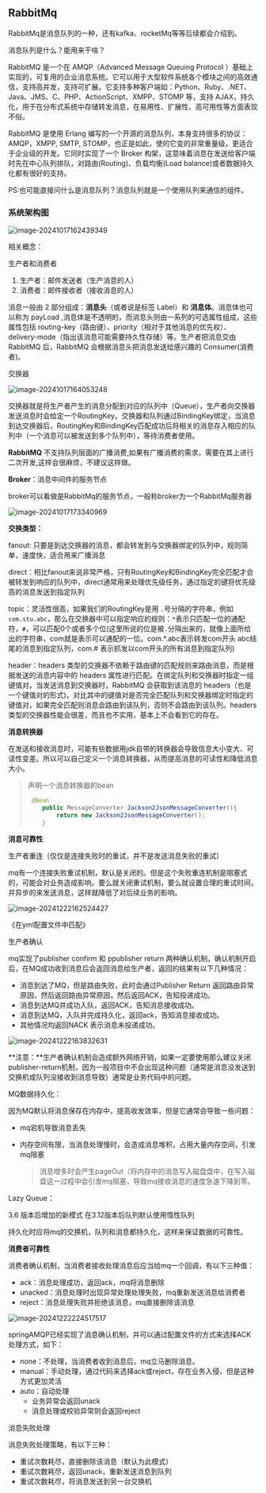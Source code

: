 ## RabbitMq

RabbitMq是消息队列的一种，还有kafka、rocketMq等等后续都会介绍到。

消息队列是什么？能用来干啥？

RabbitMQ 是一个在 AMQP（Advanced Message Queuing Protocol ）基础上实现的，可复用的企业消息系统。它可以用于大型软件系统各个模块之间的高效通信，支持高并发，支持可扩展。它支持多种客户端如：Python、Ruby、.NET、Java、JMS、C、PHP、ActionScript、XMPP、STOMP 等，支持 AJAX，持久化，用于在分布式系统中存储转发消息，在易用性、扩展性、高可用性等方面表现不俗。

RabbitMQ 是使用 Erlang 编写的一个开源的消息队列，本身支持很多的协议：AMQP，XMPP, SMTP, STOMP，也正是如此，使的它变的非常重量级，更适合于企业级的开发。它同时实现了一个 Broker 构架，这意味着消息在发送给客户端时先在中心队列排队，对路由(Routing)、负载均衡(Load balance)或者数据持久化都有很好的支持。

PS:也可能直接问什么是消息队列？消息队列就是一个使用队列来通信的组件。

### 系统架构图

![image-20241017162439349](D:\TXT\图片文件\image-20241017162439349.png)

相关概念：

生产者和消费者

1. 生产者：邮件发送者（生产消息的人）
2. 消费者：邮件接收者（接收消息的人）

消息一般由 2 部分组成：**消息头**（或者说是标签 Label）和 **消息体**。消息体也可以称为 payLoad ,消息体是不透明的，而消息头则由一系列的可选属性组成，这些属性包括 routing-key（路由键）、priority（相对于其他消息的优先权）、delivery-mode（指出该消息可能需要持久性存储）等。生产者把消息交由 RabbitMQ 后，RabbitMQ 会根据消息头把消息发送给感兴趣的 Consumer(消费者)。

交换器

![image-20241017164053248](D:\TXT\图片文件\image-20241017164053248.png)

交换器就是将生产者产生的消息分配到对应的队列中（Queue），生产者向交换器发送消息时会给定一个RoutingKey。交换器和队列通过BindingKey绑定，当消息到达交换器后，RoutingKey和BindingKey匹配成功后将相关的消息存入相应的队列中（一个消息可以被发送到多个队列中），等待消费者使用。

**RabbitMQ** 不支持队列层面的广播消费,如果有广播消费的需求，需要在其上进行二次开发,这样会很麻烦，不建议这样做。

**Broker**：消息中间件的服务节点

broker可以看做是RabbitMq的服务节点，一般称broker为一个RabbitMq服务器

![image-20241017173340969](D:\TXT\图片文件\image-20241017173340969.png)

**交换类型：**

fanout: 只要是到达交换器的消息，都会转发到与交换器绑定的队列中，规则简单，速度快，适合用来广播消息

direct：相比fanout来说非常严格，只有RoutingKey和BindingKey完全匹配才会被转发到响应的队列中，direct通常用来处理优先级任务，通过指定的键将优先级高的消息发送到指定队列

topic：灵活性很高，如果我们的RoutingKey是用 `.`号分隔的字符串，例如`com.stu.abc`，那么在交换器中可以指定响应的规则：`*`表示只匹配一位的通配符，`#`，可以匹配0个或者多个位(这里所说的位是被`.`分隔出来的，就像上面所给出的字符串，com就是表示可以通配的一位。com.*.abc表示转发com开头 abc结尾的消息到指定队列，com.# 表示抓发以com开头的所有消息到指定队列)

header：headers 类型的交换器不依赖于路由键的匹配规则来路由消息，而是根据发送的消息内容中的 headers 属性进行匹配。在绑定队列和交换器时指定一组键值对，当发送消息到交换器时，RabbitMQ 会获取到该消息的 headers（也是一个键值对的形式)，对比其中的键值对是否完全匹配队列和交换器绑定时指定的键值对，如果完全匹配则消息会路由到该队列，否则不会路由到该队列。headers 类型的交换器性能会很差，而且也不实用，基本上不会看到它的存在。

**消息转换器**

在发送和接收消息时，可能有些数据用jdk自带的转换器会导致信息大小变大、可读性变差。所以可以自己定义一个消息转换器，从而提高消息的可读性和降低消息大小。

> 声明一个消息转换器的bean
>
> ```java
>  @Bean
>     public MessageConverter Jackson2JsonMessageConverter(){
>         return new Jackson2JsonMessageConverter();
>     }
> ```
>
> 

**消息可靠性**

生产者重连（仅仅是连接失败时的重试，并不是发送消息失败的重试）

mq有一个连接失败重试机制，默认是关闭的。但是这个失败重连机制是阻塞式的，可能会对业务造成影响。要么就关闭重试机制，要么就设置合理的重试时间，并异步的来发送消息，这样就降低了对后续业务的影响。

![image-20241222162524427](D:\TXT\图片文件\image-20241222162524427.png)

《在yml配置文件中匹配》



生产者确认

mq实现了publisher confirm 和 ppublisher return 两种确认机制，确认机制开启后，在MQ成功收到消息后会返回消息给生产者，返回的结果有以下几种情况：

- 消息到达了MQ，但是路由失败，此时会通过Publisher Return 返回路由异常原因，然后返回路由异常原因，然后返回ACK，告知投递成功。
- 消息到达MQ并成功入队，返回ACK，告知消息接收成功。
- 消息到达MQ，入队并完成持久化，返回ack，告知消息接收成功。
- 其他情况均返回NACK 表示消息未投递成功。

![image-20241222163832631](D:\TXT\图片文件\image-20241222163832631.png)



**注意：**生产者确认机制会造成额外网络开销，如果一定要使用那么建议关闭publisher-return机制，因为一般项目中不会出现这种问题（通常是消息没发送到交换机或队列没接收到消息导致）通常是业务代码中的问题。





MQ数据持久化：

因为MQ默认将消息保存在内存中，提高收发效率，但是它通常会导致一些问题：

- mq宕机导致消息丢失

- 内存空间有限，当消息处理慢时，会造成消息堆积，占用大量内存空间，引发mq阻塞

  > 消息增多时会产生pageOut（将内存中的消息写入磁盘盘中，在写入磁盘这一过程中会引发mq阻塞，导致mq接收消息的速度急速下降到零。



Lazy Queue：

3.6 版本后增加的新模式	在3.12版本后队列默认使用惰性队列

持久化时应将mq的交换机，队列和消息都持久化，这样来保证数据的可靠性。





**消费者可靠性**

消费者确认机制，当消费者接收处理消息后应当给mq一个回调，有以下三种值：

- ack：消息处理成功，返回ack，mq将消息删除
- unacked：消息处理时出现异常处理处理失败，mq重新发送消息给消费者
- reject：消息处理失败并拒绝该消息，mq直接删除该消息



![image-20241222224517517](D:\TXT\图片文件\image-20241222224517517.png)



springAMQP已经实现了消息确认机制，并可以通过配置文件的方式来选择ACK处理方式，如下：

- none：不处理，当消费者收到消息后，mq立马删除消息。
- manual：手动处理，通过代码来选择ack或reject，存在业务入侵，但是这种方式更加灵活
- auto：自动处理
  - 业务异常会返回unack
  - 消息处理或校验异常则会返回reject



消息失败处理

消息失败处理策略，有以下三种：

- 重试次数耗尽，直接删除该消息（默认为此模式）
- 重试次数耗尽，返回unack，重新发送消息到队列
- 重试次数耗尽，将消息发送到另一台交换机
